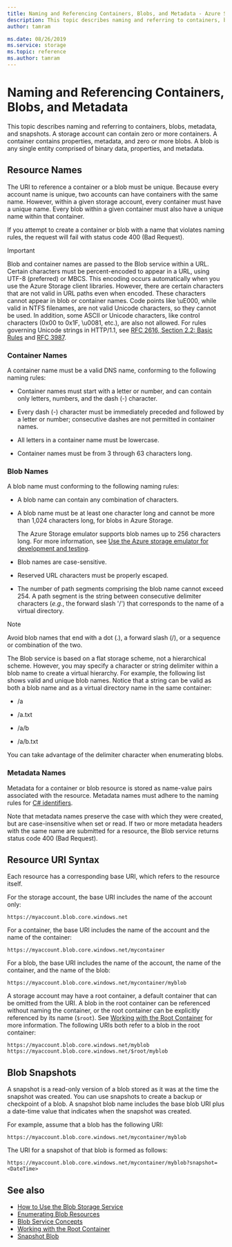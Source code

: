 ```yaml
---
title: Naming and Referencing Containers, Blobs, and Metadata - Azure Storage
description: This topic describes naming and referring to containers, blobs, metadata, and snapshots. A storage account can contain zero or more containers. A container contains properties, metadata, and zero or more blobs. A blob is any single entity comprised of binary data, properties, and metadata.
author: tamram

ms.date: 08/26/2019
ms.service: storage
ms.topic: reference
ms.author: tamram
---
```


# Naming and Referencing Containers, Blobs, and Metadata

This topic describes naming and referring to containers, blobs, metadata, and snapshots. A storage account can contain zero or more containers. A container contains properties, metadata, and zero or more blobs. A blob is any single entity comprised of binary data, properties, and metadata.  
  
## Resource Names  

The URI to reference a container or a blob must be unique. Because every account name is unique, two accounts can have containers with the same name. However, within a given storage account, every container must have a unique name. Every blob within a given container must also have a unique name within that container.  
  
If you attempt to create a container or blob with a name that violates naming rules, the request will fail with status code 400 (Bad Request).  
  
> [!IMPORTANT]
> Blob and container names are passed to the Blob service within a URL. Certain characters must be percent-encoded to appear in a URL, using UTF-8 (preferred) or MBCS. This encoding occurs automatically when you use the Azure Storage client libraries. However, there are certain characters that are not valid in URL paths even when encoded. These characters cannot appear in blob or container names. Code points like \uE000, while valid in NTFS filenames, are not valid Unicode characters, so they cannot be used.  In addition, some ASCII or Unicode characters, like control characters (0x00 to 0x1F, \u0081, etc.), are also not allowed. For rules governing Unicode strings in HTTP/1.1, see [RFC 2616, Section 2.2: Basic Rules](http://www.ietf.org/rfc/rfc2616.txt) and   [RFC 3987](http://www.ietf.org/rfc/rfc3987.txt).
  
### Container Names  

A container name must be a valid DNS name, conforming to the following naming rules:  
  
- Container names must start with a letter or number, and can contain only letters, numbers, and the dash (-) character.  
  
- Every dash (-) character must be immediately preceded and followed by a letter or number; consecutive dashes are not permitted in container names.  
  
- All letters in a container name must be lowercase.  
  
- Container names must be from 3 through 63 characters long.  
  
### Blob Names  

A blob name must conforming to the following naming rules:  
  
- A blob name can contain any combination of characters.  
  
- A blob name must be at least one character long and cannot be more than 1,024 characters long, for blobs in Azure Storage. 

  The Azure Storage emulator supports blob names up to 256 characters long. For more information, see [Use the Azure storage emulator for development and testing](https://docs.microsoft.com/azure/storage/common/storage-use-emulator).

- Blob names are case-sensitive.  
  
- Reserved URL characters must be properly escaped.  
  
- The number of path segments comprising the blob name cannot exceed 254. A path segment is the string between consecutive delimiter characters (*e.g.*, the forward slash '/') that corresponds to the name of a virtual directory.  
  
> [!NOTE]
> Avoid blob names that end with a dot (.), a forward slash (/), or a sequence or combination of the two.  
  
The Blob service is based on a flat storage scheme, not a hierarchical scheme. However, you may specify a character or string delimiter within a blob name to create a virtual hierarchy. For example, the following list shows valid and unique blob names. Notice that a string can be valid as both a blob name and as a virtual directory name in the same container:  
  
- /a  
  
- /a.txt  
  
- /a/b  
  
- /a/b.txt  
  
You can take advantage of the delimiter character when enumerating blobs.  
  
### Metadata Names  

Metadata for a container or blob resource is stored as name-value pairs associated with the resource. Metadata names must adhere to the naming rules for [C# identifiers](https://docs.microsoft.com/dotnet/csharp/language-reference).  
  
Note that metadata names preserve the case with which they were created, but are case-insensitive when set or read. If two or more metadata headers with the same name are submitted for a resource, the Blob service returns status code 400 (Bad Request).  
  
## Resource URI Syntax  

Each resource has a corresponding base URI, which refers to the resource itself.  
  
For the storage account, the base URI includes the name of the account only:  
  
`https://myaccount.blob.core.windows.net`

For a container, the base URI includes the name of the account and the name of the container:  
  
`https://myaccount.blob.core.windows.net/mycontainer`  
  
For a blob, the base URI includes the name of the account, the name of the container, and the name of the blob:  
  
`https://myaccount.blob.core.windows.net/mycontainer/myblob`  
  
A storage account may have a root container, a default container that can be omitted from the URI. A blob in the root container can be referenced without naming the container, or the root container can be explicitly referenced by its name (`$root`). See [Working with the Root Container](Working-with-the-Root-Container.md) for more information. The following URIs both refer to a blob in the root container:  
  
```  
https://myaccount.blob.core.windows.net/myblob  
https://myaccount.blob.core.windows.net/$root/myblob  
```  
  
## Blob Snapshots  

A snapshot is a read-only version of a blob stored as it was at the time the snapshot was created. You can use snapshots to create a backup or checkpoint of a blob. A snapshot blob name includes the base blob URI plus a date-time value that indicates when the snapshot was created.  
  
For example, assume that a blob has the following URI:  
  
`https://myaccount.blob.core.windows.net/mycontainer/myblob`  
  
The URI for a snapshot of that blob is formed as follows:  
  
`https://myaccount.blob.core.windows.net/mycontainer/myblob?snapshot=<DateTime>`  
  
## See also  

- [How to Use the Blob Storage Service](http://www.windowsazure.com/develop/net/how-to-guides/blob-storage/)   
- [Enumerating Blob Resources](Enumerating-Blob-Resources.md)   
- [Blob Service Concepts](Blob-Service-Concepts.md)   
- [Working with the Root Container](Working-with-the-Root-Container.md)   
- [Snapshot Blob](Snapshot-Blob.md)
